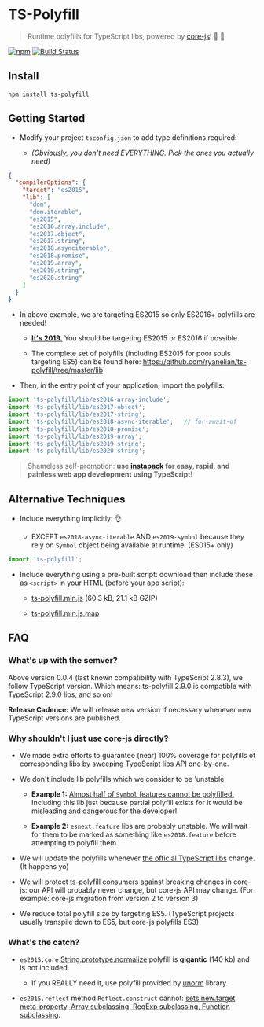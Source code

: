 # TS-Polyfill

> Runtime polyfills for TypeScript libs, powered by [core-js](https://github.com/zloirock/core-js)! :battery: :nut_and_bolt:

[![npm](https://img.shields.io/npm/v/ts-polyfill.svg)](https://www.npmjs.com/package/ts-polyfill) [![Build Status](https://ryanelian.visualstudio.com/ts-polyfill/_apis/build/status/ryanelian.ts-polyfill?branchName=master)](https://ryanelian.visualstudio.com/ts-polyfill/_build/latest?definitionId=3&branchName=master)

## Install

`npm install ts-polyfill`

## Getting Started

- Modify your project `tsconfig.json` to add type definitions required:

  - *(Obviously, you don't need EVERYTHING. Pick the ones you actually need)*

```json
{
  "compilerOptions": {
    "target": "es2015",
    "lib": [
      "dom",
      "dom.iterable",
      "es2015",
      "es2016.array.include",
      "es2017.object",
      "es2017.string",
      "es2018.asynciterable",
      "es2018.promise",
      "es2019.array",
      "es2019.string",
      "es2020.string"
    ]
  }
}
```

- In above example, we are targeting ES2015 so only ES2016+ polyfills are needed!

  - **[It's 2019.](https://www.microsoft.com/en-us/windowsforbusiness/end-of-windows-7-support)** You should be targeting ES2015 or ES2016 if possible.

  - The complete set of polyfills (including ES2015 for poor souls targeting ES5) can be found here: https://github.com/ryanelian/ts-polyfill/tree/master/lib

- Then, in the entry point of your application, import the polyfills:

```ts
import 'ts-polyfill/lib/es2016-array-include';
import 'ts-polyfill/lib/es2017-object';
import 'ts-polyfill/lib/es2017-string';
import 'ts-polyfill/lib/es2018-async-iterable';   // for-await-of
import 'ts-polyfill/lib/es2018-promise';
import 'ts-polyfill/lib/es2019-array';
import 'ts-polyfill/lib/es2019-string';
import 'ts-polyfill/lib/es2020-string';
```

> Shameless self-promotion: **use [instapack](https://github.com/ryanelian/instapack) for easy, rapid, and painless web app development using TypeScript!**

## Alternative Techniques

- Include everything implicitly: :ok_hand:

  - EXCEPT `es2018-async-iterable` AND `es2019-symbol` because they rely on `Symbol` object being available at runtime. (ES015+ only)

```ts
import 'ts-polyfill';
```

- Include everything using a pre-built script: download then include these as `<script>` in your HTML (before your app script):

  - [ts-polyfill.min.js](https://github.com/ryanelian/ts-polyfill/raw/master/dist/ts-polyfill.min.js) (60.3 kB, 21.1 kB GZIP)

  - [ts-polyfill.min.js.map](https://github.com/ryanelian/ts-polyfill/raw/master/dist/ts-polyfill.min.js.map) 

## FAQ

### What's up with the semver?

Above version 0.0.4 (last known compatibility with TypeScript 2.8.3), we follow TypeScript version. Which means: ts-polyfill 2.9.0 is compatible with TypeScript 2.9.0 libs, and so on!

**Release Cadence:** We will release new version if necessary whenever new TypeScript versions are published.

### Why shouldn't I just use core-js directly?

- We made extra efforts to guarantee (near) 100% coverage for polyfills of corresponding libs [by sweeping TypeScript libs API one-by-one](https://github.com/ryanelian/ts-polyfill/blob/master/src/es2015-core.ts).

- We don't include lib polyfills which we consider to be 'unstable'

  - **Example 1:** [Almost half of `Symbol` features cannot be polyfilled.](http://kangax.github.io/compat-table/es6) Including this lib just because partial polyfill exists for it would be misleading and dangerous for the developer!

  - **Example 2:** `esnext.feature` libs are probably unstable. We will wait for them to be marked as something like `es2018.feature` before attempting to polyfill them.

- We will update the polyfills whenever [the official TypeScript libs](https://github.com/Microsoft/TypeScript/tree/master/lib) change. (It happens yo)

- We will protect ts-polyfill consumers against breaking changes in core-js: our API will probably never change, but core-js API may change. (For example: core-js migration from version 2 to version 3)

- We reduce total polyfill size by targeting ES5. (TypeScript projects usually transpile down to ES5, but core-js polyfills ES3)

### What's the catch?

- `es2015.core` [String.prototype.normalize](https://developer.mozilla.org/en-US/docs/Web/JavaScript/Reference/Global_Objects/String/normalize) polyfill is **gigantic** (140 kb) and is not included.

    - If you REALLY need it, use polyfill provided by [unorm](https://github.com/walling/unorm) library.

- `es2015.reflect` method `Reflect.construct` cannot: [sets new.target meta-property, Array subclassing, RegExp subclassing, Function subclassing](http://kangax.github.io/compat-table/es6/#test-Reflect).
